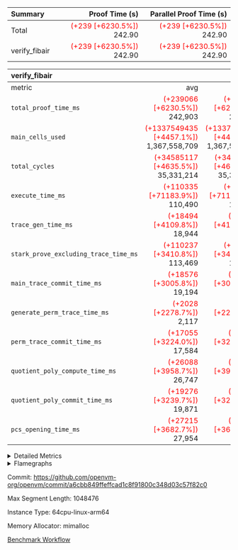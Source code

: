 | Summary | Proof Time (s) | Parallel Proof Time (s) |
|:---|---:|---:|
| Total | <span style='color: red'>(+239 [+6230.5%])</span> 242.90 | <span style='color: red'>(+239 [+6230.5%])</span> 242.90 |
| verify_fibair | <span style='color: red'>(+239 [+6230.5%])</span> 242.90 | <span style='color: red'>(+239 [+6230.5%])</span> 242.90 |


| verify_fibair |||||
|:---|---:|---:|---:|---:|
|metric|avg|sum|max|min|
| `total_proof_time_ms ` | <span style='color: red'>(+239066 [+6230.5%])</span> 242,903 | <span style='color: red'>(+239066 [+6230.5%])</span> 242,903 | <span style='color: red'>(+239066 [+6230.5%])</span> 242,903 | <span style='color: red'>(+239066 [+6230.5%])</span> 242,903 |
| `main_cells_used     ` | <span style='color: red'>(+1337549435 [+4457.1%])</span> 1,367,558,709 | <span style='color: red'>(+1337549435 [+4457.1%])</span> 1,367,558,709 | <span style='color: red'>(+1337549435 [+4457.1%])</span> 1,367,558,709 | <span style='color: red'>(+1337549435 [+4457.1%])</span> 1,367,558,709 |
| `total_cycles        ` | <span style='color: red'>(+34585117 [+4635.5%])</span> 35,331,214 | <span style='color: red'>(+34585117 [+4635.5%])</span> 35,331,214 | <span style='color: red'>(+34585117 [+4635.5%])</span> 35,331,214 | <span style='color: red'>(+34585117 [+4635.5%])</span> 35,331,214 |
| `execute_time_ms     ` | <span style='color: red'>(+110335 [+71183.9%])</span> 110,490 | <span style='color: red'>(+110335 [+71183.9%])</span> 110,490 | <span style='color: red'>(+110335 [+71183.9%])</span> 110,490 | <span style='color: red'>(+110335 [+71183.9%])</span> 110,490 |
| `trace_gen_time_ms   ` | <span style='color: red'>(+18494 [+4109.8%])</span> 18,944 | <span style='color: red'>(+18494 [+4109.8%])</span> 18,944 | <span style='color: red'>(+18494 [+4109.8%])</span> 18,944 | <span style='color: red'>(+18494 [+4109.8%])</span> 18,944 |
| `stark_prove_excluding_trace_time_ms` | <span style='color: red'>(+110237 [+3410.8%])</span> 113,469 | <span style='color: red'>(+110237 [+3410.8%])</span> 113,469 | <span style='color: red'>(+110237 [+3410.8%])</span> 113,469 | <span style='color: red'>(+110237 [+3410.8%])</span> 113,469 |
| `main_trace_commit_time_ms` | <span style='color: red'>(+18576 [+3005.8%])</span> 19,194 | <span style='color: red'>(+18576 [+3005.8%])</span> 19,194 | <span style='color: red'>(+18576 [+3005.8%])</span> 19,194 | <span style='color: red'>(+18576 [+3005.8%])</span> 19,194 |
| `generate_perm_trace_time_ms` | <span style='color: red'>(+2028 [+2278.7%])</span> 2,117 | <span style='color: red'>(+2028 [+2278.7%])</span> 2,117 | <span style='color: red'>(+2028 [+2278.7%])</span> 2,117 | <span style='color: red'>(+2028 [+2278.7%])</span> 2,117 |
| `perm_trace_commit_time_ms` | <span style='color: red'>(+17055 [+3224.0%])</span> 17,584 | <span style='color: red'>(+17055 [+3224.0%])</span> 17,584 | <span style='color: red'>(+17055 [+3224.0%])</span> 17,584 | <span style='color: red'>(+17055 [+3224.0%])</span> 17,584 |
| `quotient_poly_compute_time_ms` | <span style='color: red'>(+26088 [+3958.7%])</span> 26,747 | <span style='color: red'>(+26088 [+3958.7%])</span> 26,747 | <span style='color: red'>(+26088 [+3958.7%])</span> 26,747 | <span style='color: red'>(+26088 [+3958.7%])</span> 26,747 |
| `quotient_poly_commit_time_ms` | <span style='color: red'>(+19276 [+3239.7%])</span> 19,871 | <span style='color: red'>(+19276 [+3239.7%])</span> 19,871 | <span style='color: red'>(+19276 [+3239.7%])</span> 19,871 | <span style='color: red'>(+19276 [+3239.7%])</span> 19,871 |
| `pcs_opening_time_ms ` | <span style='color: red'>(+27215 [+3682.7%])</span> 27,954 | <span style='color: red'>(+27215 [+3682.7%])</span> 27,954 | <span style='color: red'>(+27215 [+3682.7%])</span> 27,954 | <span style='color: red'>(+27215 [+3682.7%])</span> 27,954 |



<details>
<summary>Detailed Metrics</summary>

|  | verify_program_compile_ms | total_cells | stark_prove_excluding_trace_time_ms | quotient_poly_compute_time_ms | quotient_poly_commit_time_ms | perm_trace_commit_time_ms | pcs_opening_time_ms | main_trace_commit_time_ms |
| --- | --- | --- | --- | --- | --- | --- | --- |
|  | 3 | 65,536 | 70 | 3 | 14 | 0 | 35 | 17 | 

| air_name | rows | quotient_deg | main_cols | interactions | constraints | cells |
| --- | --- | --- | --- | --- | --- | --- |
| AccessAdapterAir<2> |  | 4 |  | 5 | 12 |  | 
| AccessAdapterAir<4> |  | 4 |  | 5 | 12 |  | 
| AccessAdapterAir<8> |  | 4 |  | 5 | 12 |  | 
| FibonacciAir | 32,768 | 1 | 2 |  | 5 | 65,536 | 
| FriReducedOpeningAir |  | 4 |  | 35 | 59 |  | 
| NativePoseidon2Air<BabyBearParameters>, 1> |  | 4 |  | 31 | 302 |  | 
| PhantomAir |  | 4 |  | 3 | 4 |  | 
| ProgramAir |  | 1 |  | 1 | 4 |  | 
| VariableRangeCheckerAir |  | 1 |  | 1 | 4 |  | 
| VmAirWrapper<BranchNativeAdapterAir, BranchEqualCoreAir<1> |  | 2 |  | 11 | 23 |  | 
| VmAirWrapper<JalNativeAdapterAir, JalCoreAir> |  | 4 |  | 7 | 6 |  | 
| VmAirWrapper<NativeAdapterAir<2, 0>, PublicValuesCoreAir> |  | 4 |  | 11 | 22 |  | 
| VmAirWrapper<NativeAdapterAir<2, 1>, FieldArithmeticCoreAir> |  | 4 |  | 15 | 23 |  | 
| VmAirWrapper<NativeLoadStoreAdapterAir<1>, NativeLoadStoreCoreAir<1> |  | 4 |  | 15 | 24 |  | 
| VmAirWrapper<NativeVectorizedAdapterAir<4>, FieldExtensionCoreAir> |  | 4 |  | 15 | 23 |  | 
| VmConnectorAir |  | 4 |  | 3 | 8 |  | 
| VolatileBoundaryAir |  | 4 |  | 4 | 16 |  | 

| group | trace_gen_time_ms | total_proof_time_ms | total_cycles | total_cells | stark_prove_excluding_trace_time_ms | quotient_poly_compute_time_ms | quotient_poly_commit_time_ms | perm_trace_commit_time_ms | pcs_opening_time_ms | main_trace_commit_time_ms | main_cells_used | generate_perm_trace_time_ms | execute_time_ms |
| --- | --- | --- | --- | --- | --- | --- | --- | --- | --- | --- | --- | --- | --- |
| verify_fibair | 18,944 | 242,903 | 35,331,214 | 2,871,476,248 | 113,469 | 26,747 | 19,871 | 17,584 | 27,954 | 19,194 | 1,367,558,709 | 2,117 | 110,490 | 

| group | air_name | rows | prep_cols | perm_cols | main_cols | cells |
| --- | --- | --- | --- | --- | --- | --- |
| verify_fibair | AccessAdapterAir<2> | 16,777,216 |  | 16 | 11 | 452,984,832 | 
| verify_fibair | AccessAdapterAir<4> | 8,388,608 |  | 16 | 13 | 243,269,632 | 
| verify_fibair | AccessAdapterAir<8> | 524,288 |  | 16 | 17 | 17,301,504 | 
| verify_fibair | NativePoseidon2Air<BabyBearParameters>, 1> | 262,144 |  | 36 | 348 | 100,663,296 | 
| verify_fibair | PhantomAir | 16,384 |  | 8 | 6 | 229,376 | 
| verify_fibair | ProgramAir | 8,192 |  | 8 | 10 | 147,456 | 
| verify_fibair | VariableRangeCheckerAir | 262,144 | 2 | 8 | 1 | 2,359,296 | 
| verify_fibair | VmAirWrapper<BranchNativeAdapterAir, BranchEqualCoreAir<1> | 4,194,304 |  | 28 | 23 | 213,909,504 | 
| verify_fibair | VmAirWrapper<JalNativeAdapterAir, JalCoreAir> | 16,384 |  | 12 | 10 | 360,448 | 
| verify_fibair | VmAirWrapper<NativeAdapterAir<2, 1>, FieldArithmeticCoreAir> | 16,777,216 |  | 20 | 30 | 838,860,800 | 
| verify_fibair | VmAirWrapper<NativeLoadStoreAdapterAir<1>, NativeLoadStoreCoreAir<1> | 16,777,216 |  | 20 | 31 | 855,638,016 | 
| verify_fibair | VmAirWrapper<NativeVectorizedAdapterAir<4>, FieldExtensionCoreAir> | 2,097,152 |  | 20 | 40 | 125,829,120 | 
| verify_fibair | VmConnectorAir | 2 | 1 | 8 | 4 | 24 | 
| verify_fibair | VolatileBoundaryAir | 1,048,576 |  | 8 | 11 | 19,922,944 | 

| group | air_name | dsl_ir | opcode | cells_used |
| --- | --- | --- | --- | --- |
| verify_fibair | <BranchNativeAdapterAir,BranchEqualCoreAir<1>> | AssertEqEI | BNE | 92 | 
| verify_fibair | <BranchNativeAdapterAir,BranchEqualCoreAir<1>> | AssertEqV | BNE | 14,674 | 
| verify_fibair | <BranchNativeAdapterAir,BranchEqualCoreAir<1>> | For | BNE | 1,626,330 | 
| verify_fibair | <BranchNativeAdapterAir,BranchEqualCoreAir<1>> | IfEq | BNE | 21,267,203 | 
| verify_fibair | <BranchNativeAdapterAir,BranchEqualCoreAir<1>> | IfEqI | BNE | 42,534,567 | 
| verify_fibair | <BranchNativeAdapterAir,BranchEqualCoreAir<1>> | IfNe | BEQ | 21,267,226 | 
| verify_fibair | <BranchNativeAdapterAir,BranchEqualCoreAir<1>> | IfNeI | BEQ | 46 | 
| verify_fibair | <BranchNativeAdapterAir,BranchEqualCoreAir<1>> | ZipFor | BNE | 5,520,299 | 
| verify_fibair | <JalNativeAdapterAir,JalCoreAir> |  | JAL | 10 | 
| verify_fibair | <JalNativeAdapterAir,JalCoreAir> | For | JAL | 93,880 | 
| verify_fibair | <JalNativeAdapterAir,JalCoreAir> | IfNe | JAL | 10 | 
| verify_fibair | <JalNativeAdapterAir,JalCoreAir> | ZipFor | JAL | 8,930 | 
| verify_fibair | <NativeAdapterAir<2, 1>,FieldArithmeticCoreAir> | AddEI | ADD | 55,554,840 | 
| verify_fibair | <NativeAdapterAir<2, 1>,FieldArithmeticCoreAir> | AddFI | ADD | 55,479,780 | 
| verify_fibair | <NativeAdapterAir<2, 1>,FieldArithmeticCoreAir> | AddV | ADD | 27,630 | 
| verify_fibair | <NativeAdapterAir<2, 1>,FieldArithmeticCoreAir> | AddVI | ADD | 139,488,780 | 
| verify_fibair | <NativeAdapterAir<2, 1>,FieldArithmeticCoreAir> | Alloc | ADD | 589,650 | 
| verify_fibair | <NativeAdapterAir<2, 1>,FieldArithmeticCoreAir> | Alloc | MUL | 308,670 | 
| verify_fibair | <NativeAdapterAir<2, 1>,FieldArithmeticCoreAir> | For | ADD | 1,839,660 | 
| verify_fibair | <NativeAdapterAir<2, 1>,FieldArithmeticCoreAir> | LoadF | ADD | 27,740,190 | 
| verify_fibair | <NativeAdapterAir<2, 1>,FieldArithmeticCoreAir> | LoadF | MUL | 240 | 
| verify_fibair | <NativeAdapterAir<2, 1>,FieldArithmeticCoreAir> | LoadHeapPtr | ADD | 30 | 
| verify_fibair | <NativeAdapterAir<2, 1>,FieldArithmeticCoreAir> | LoadV | ADD | 3,180 | 
| verify_fibair | <NativeAdapterAir<2, 1>,FieldArithmeticCoreAir> | LoadV | MUL | 3,120 | 
| verify_fibair | <NativeAdapterAir<2, 1>,FieldArithmeticCoreAir> | MulEF | MUL | 120 | 
| verify_fibair | <NativeAdapterAir<2, 1>,FieldArithmeticCoreAir> | MulF | MUL | 60 | 
| verify_fibair | <NativeAdapterAir<2, 1>,FieldArithmeticCoreAir> | MulFI | MUL | 30 | 
| verify_fibair | <NativeAdapterAir<2, 1>,FieldArithmeticCoreAir> | MulVI | MUL | 45,930 | 
| verify_fibair | <NativeAdapterAir<2, 1>,FieldArithmeticCoreAir> | StoreF | ADD | 55,480,500 | 
| verify_fibair | <NativeAdapterAir<2, 1>,FieldArithmeticCoreAir> | StoreF | MUL | 300 | 
| verify_fibair | <NativeAdapterAir<2, 1>,FieldArithmeticCoreAir> | StoreHintWord | ADD | 1,838,250 | 
| verify_fibair | <NativeAdapterAir<2, 1>,FieldArithmeticCoreAir> | StoreV | ADD | 1,620 | 
| verify_fibair | <NativeAdapterAir<2, 1>,FieldArithmeticCoreAir> | StoreV | MUL | 1,530 | 
| verify_fibair | <NativeAdapterAir<2, 1>,FieldArithmeticCoreAir> | SubV | SUB | 30 | 
| verify_fibair | <NativeAdapterAir<2, 1>,FieldArithmeticCoreAir> | SubVI | SUB | 27,739,860 | 
| verify_fibair | <NativeAdapterAir<2, 1>,FieldArithmeticCoreAir> | UnsafeCastVF | ADD | 30 | 
| verify_fibair | <NativeAdapterAir<2, 1>,FieldArithmeticCoreAir> | ZipFor | ADD | 14,108,460 | 
| verify_fibair | <NativeLoadStoreAdapterAir<1>,NativeLoadStoreCoreAir<1>> |  | STOREW | 31 | 
| verify_fibair | <NativeLoadStoreAdapterAir<1>,NativeLoadStoreCoreAir<1>> | AddEFFI | LOADW | 28,664,460 | 
| verify_fibair | <NativeLoadStoreAdapterAir<1>,NativeLoadStoreCoreAir<1>> | AddEFFI | STOREW | 85,993,380 | 
| verify_fibair | <NativeLoadStoreAdapterAir<1>,NativeLoadStoreCoreAir<1>> | Alloc | LOADW | 609,305 | 
| verify_fibair | <NativeLoadStoreAdapterAir<1>,NativeLoadStoreCoreAir<1>> | For | LOADW | 155 | 
| verify_fibair | <NativeLoadStoreAdapterAir<1>,NativeLoadStoreCoreAir<1>> | For | STOREW | 290,873 | 
| verify_fibair | <NativeLoadStoreAdapterAir<1>,NativeLoadStoreCoreAir<1>> | ImmE | STOREW | 124 | 
| verify_fibair | <NativeLoadStoreAdapterAir<1>,NativeLoadStoreCoreAir<1>> | ImmF | STOREW | 3,162 | 
| verify_fibair | <NativeLoadStoreAdapterAir<1>,NativeLoadStoreCoreAir<1>> | ImmV | STOREW | 100,328,586 | 
| verify_fibair | <NativeLoadStoreAdapterAir<1>,NativeLoadStoreCoreAir<1>> | LoadE | LOADW | 78,120 | 
| verify_fibair | <NativeLoadStoreAdapterAir<1>,NativeLoadStoreCoreAir<1>> | LoadF | LOADW | 85,993,814 | 
| verify_fibair | <NativeLoadStoreAdapterAir<1>,NativeLoadStoreCoreAir<1>> | LoadV | LOADW | 14,673,912 | 
| verify_fibair | <NativeLoadStoreAdapterAir<1>,NativeLoadStoreCoreAir<1>> | MulEI | STOREW | 114,657,840 | 
| verify_fibair | <NativeLoadStoreAdapterAir<1>,NativeLoadStoreCoreAir<1>> | StoreE | STOREW | 28,742,580 | 
| verify_fibair | <NativeLoadStoreAdapterAir<1>,NativeLoadStoreCoreAir<1>> | StoreF | STOREW | 57,332,454 | 
| verify_fibair | <NativeLoadStoreAdapterAir<1>,NativeLoadStoreCoreAir<1>> | StoreHintWord | SHINTW | 2,189,871 | 
| verify_fibair | <NativeLoadStoreAdapterAir<1>,NativeLoadStoreCoreAir<1>> | StoreV | STOREW | 504,990 | 
| verify_fibair | <NativeLoadStoreAdapterAir<1>,NativeLoadStoreCoreAir<1>> | ZipFor | LOADW | 27,714 | 
| verify_fibair | <NativeVectorizedAdapterAir<4>,FieldExtensionCoreAir> | AddE | FE4ADD | 27,739,800 | 
| verify_fibair | <NativeVectorizedAdapterAir<4>,FieldExtensionCoreAir> | MulEI | BBE4MUL | 36,986,400 | 
| verify_fibair | Arc<BabyBearParameters>, 1> | Poseidon2PermuteBabyBear | PERM_POS2 | 80,445,768 | 
| verify_fibair | PhantomAir | HintInputVec | PHANTOM | 56,196 | 

| group | chip_name | rows_used |
| --- | --- | --- |
| verify_fibair | <BranchNativeAdapterAir,BranchEqualCoreAir<1>> | 4,010,019 | 
| verify_fibair | <JalNativeAdapterAir,JalCoreAir> | 10,283 | 
| verify_fibair | <NativeAdapterAir<2, 1>,FieldArithmeticCoreAir> | 12,675,083 | 
| verify_fibair | <NativeLoadStoreAdapterAir<1>,NativeLoadStoreCoreAir<1>> | 16,777,142 | 
| verify_fibair | <NativeVectorizedAdapterAir<4>,FieldExtensionCoreAir> | 1,618,155 | 
| verify_fibair | AccessAdapter<2> | 12,020,672 | 
| verify_fibair | AccessAdapter<4> | 6,010,336 | 
| verify_fibair | AccessAdapter<8> | 462,334 | 
| verify_fibair | Arc<BabyBearParameters>, 1> | 231,166 | 
| verify_fibair | Boundary | 1,014,904 | 
| verify_fibair | PhantomAir | 9,366 | 
| verify_fibair | ProgramChip | 5,852 | 
| verify_fibair | VariableRangeCheckerAir | 262,144 | 
| verify_fibair | VmConnectorAir | 2 | 

| group | dsl_ir | opcode | frequency |
| --- | --- | --- | --- |
| verify_fibair |  | JAL | 1 | 
| verify_fibair |  | STOREW | 2 | 
| verify_fibair | AddE | FE4ADD | 693,495 | 
| verify_fibair | AddEFFI | LOADW | 924,660 | 
| verify_fibair | AddEFFI | STOREW | 2,773,980 | 
| verify_fibair | AddEI | ADD | 1,851,828 | 
| verify_fibair | AddFI | ADD | 1,849,326 | 
| verify_fibair | AddV | ADD | 921 | 
| verify_fibair | AddVI | ADD | 4,649,626 | 
| verify_fibair | Alloc | ADD | 19,655 | 
| verify_fibair | Alloc | LOADW | 19,655 | 
| verify_fibair | Alloc | MUL | 10,289 | 
| verify_fibair | AssertEqEI | BNE | 4 | 
| verify_fibair | AssertEqV | BNE | 638 | 
| verify_fibair | For | ADD | 61,322 | 
| verify_fibair | For | BNE | 70,710 | 
| verify_fibair | For | JAL | 9,388 | 
| verify_fibair | For | LOADW | 5 | 
| verify_fibair | For | STOREW | 9,383 | 
| verify_fibair | HintInputVec | PHANTOM | 9,366 | 
| verify_fibair | IfEq | BNE | 924,661 | 
| verify_fibair | IfEqI | BNE | 1,849,329 | 
| verify_fibair | IfNe | BEQ | 924,662 | 
| verify_fibair | IfNe | JAL | 1 | 
| verify_fibair | IfNeI | BEQ | 2 | 
| verify_fibair | ImmE | STOREW | 4 | 
| verify_fibair | ImmF | STOREW | 102 | 
| verify_fibair | ImmV | STOREW | 3,236,406 | 
| verify_fibair | LoadE | LOADW | 2,520 | 
| verify_fibair | LoadF | ADD | 924,673 | 
| verify_fibair | LoadF | LOADW | 2,773,994 | 
| verify_fibair | LoadF | MUL | 8 | 
| verify_fibair | LoadHeapPtr | ADD | 1 | 
| verify_fibair | LoadV | ADD | 106 | 
| verify_fibair | LoadV | LOADW | 473,352 | 
| verify_fibair | LoadV | MUL | 104 | 
| verify_fibair | MulEF | MUL | 4 | 
| verify_fibair | MulEI | BBE4MUL | 924,660 | 
| verify_fibair | MulEI | STOREW | 3,698,640 | 
| verify_fibair | MulF | MUL | 2 | 
| verify_fibair | MulFI | MUL | 1 | 
| verify_fibair | MulVI | MUL | 1,531 | 
| verify_fibair | Poseidon2PermuteBabyBear | PERM_POS2 | 231,166 | 
| verify_fibair | StoreE | STOREW | 927,180 | 
| verify_fibair | StoreF | ADD | 1,849,350 | 
| verify_fibair | StoreF | MUL | 10 | 
| verify_fibair | StoreF | STOREW | 1,849,434 | 
| verify_fibair | StoreHintWord | ADD | 61,275 | 
| verify_fibair | StoreHintWord | SHINTW | 70,641 | 
| verify_fibair | StoreV | ADD | 54 | 
| verify_fibair | StoreV | MUL | 51 | 
| verify_fibair | StoreV | STOREW | 16,290 | 
| verify_fibair | SubV | SUB | 1 | 
| verify_fibair | SubVI | SUB | 924,662 | 
| verify_fibair | UnsafeCastVF | ADD | 1 | 
| verify_fibair | ZipFor | ADD | 470,282 | 
| verify_fibair | ZipFor | BNE | 240,013 | 
| verify_fibair | ZipFor | JAL | 893 | 
| verify_fibair | ZipFor | LOADW | 894 | 

</details>


<details>
<summary>Flamegraphs</summary>

[![](https://openvm-public-data-sandbox-us-east-1.s3.us-east-1.amazonaws.com/benchmark/github/flamegraphs/a6cbb849ffeffcad1c8f91800c348d03c57f82c0/verify_fibair-a6cbb849ffeffcad1c8f91800c348d03c57f82c0-verify_fibair.dsl_ir.opcode.air_name.cells_used.reverse.svg)](https://openvm-public-data-sandbox-us-east-1.s3.us-east-1.amazonaws.com/benchmark/github/flamegraphs/a6cbb849ffeffcad1c8f91800c348d03c57f82c0/verify_fibair-a6cbb849ffeffcad1c8f91800c348d03c57f82c0-verify_fibair.dsl_ir.opcode.air_name.cells_used.reverse.svg)
[![](https://openvm-public-data-sandbox-us-east-1.s3.us-east-1.amazonaws.com/benchmark/github/flamegraphs/a6cbb849ffeffcad1c8f91800c348d03c57f82c0/verify_fibair-a6cbb849ffeffcad1c8f91800c348d03c57f82c0-verify_fibair.dsl_ir.opcode.air_name.cells_used.svg)](https://openvm-public-data-sandbox-us-east-1.s3.us-east-1.amazonaws.com/benchmark/github/flamegraphs/a6cbb849ffeffcad1c8f91800c348d03c57f82c0/verify_fibair-a6cbb849ffeffcad1c8f91800c348d03c57f82c0-verify_fibair.dsl_ir.opcode.air_name.cells_used.svg)
[![](https://openvm-public-data-sandbox-us-east-1.s3.us-east-1.amazonaws.com/benchmark/github/flamegraphs/a6cbb849ffeffcad1c8f91800c348d03c57f82c0/verify_fibair-a6cbb849ffeffcad1c8f91800c348d03c57f82c0-verify_fibair.dsl_ir.opcode.frequency.reverse.svg)](https://openvm-public-data-sandbox-us-east-1.s3.us-east-1.amazonaws.com/benchmark/github/flamegraphs/a6cbb849ffeffcad1c8f91800c348d03c57f82c0/verify_fibair-a6cbb849ffeffcad1c8f91800c348d03c57f82c0-verify_fibair.dsl_ir.opcode.frequency.reverse.svg)
[![](https://openvm-public-data-sandbox-us-east-1.s3.us-east-1.amazonaws.com/benchmark/github/flamegraphs/a6cbb849ffeffcad1c8f91800c348d03c57f82c0/verify_fibair-a6cbb849ffeffcad1c8f91800c348d03c57f82c0-verify_fibair.dsl_ir.opcode.frequency.svg)](https://openvm-public-data-sandbox-us-east-1.s3.us-east-1.amazonaws.com/benchmark/github/flamegraphs/a6cbb849ffeffcad1c8f91800c348d03c57f82c0/verify_fibair-a6cbb849ffeffcad1c8f91800c348d03c57f82c0-verify_fibair.dsl_ir.opcode.frequency.svg)

</details>

Commit: https://github.com/openvm-org/openvm/commit/a6cbb849ffeffcad1c8f91800c348d03c57f82c0

Max Segment Length: 1048476

Instance Type: 64cpu-linux-arm64

Memory Allocator: mimalloc

[Benchmark Workflow](https://github.com/openvm-org/openvm/actions/runs/12683783240)
